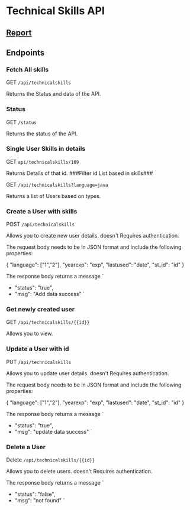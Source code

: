 # Technical Skills API


## [Report](https://mahmud-technical.netlify.app/)

## Endpoints

### Fetch All skills

GET `/api/technicalskills`

Returns the Status and data of the API.

### Status

GET `/status`

Returns the status of the API.

### Single User Skills in details

GET `api/technicalskills/169`

Returns Details of that id.
###Filter id List based in skills###

GET `/api/technicalskills?language=java`

Returns a list of Users based on types.

### Create a User with skills

POST `/api/technicalskills`

Allows you to create new user details. doesn't Requires authentication.

The request body needs to be in JSON format and include the following properties:

{
"language": ["1","2"],
"yearexp": "exp",
"lastused": "date",
"st_id": "id"
}

The response body returns a message
`

- "status": "true",
- "msg": "Add data success"
  `

### Get newly created user

GET `/api/technicalskills/{{id}}`

Allows you to view.

### Update a User with id

PUT `/api/technicalskills`

Allows you to update user details. doesn't Requires authentication.

The request body needs to be in JSON format and include the following properties:

{
"language": ["1","2"],
"yearexp": "exp",
"lastused": "date",
"st_id": "id"
}

The response body returns a message
`

- "status": "true",
- "msg": "update data success"
  `

### Delete a User

Delete `/api/technicalskills/{{id}}`

Allows you to delete users. doesn't Requires authentication.

The response body returns a message
`

- "status": "false",
- "msg": "not found"
  `
